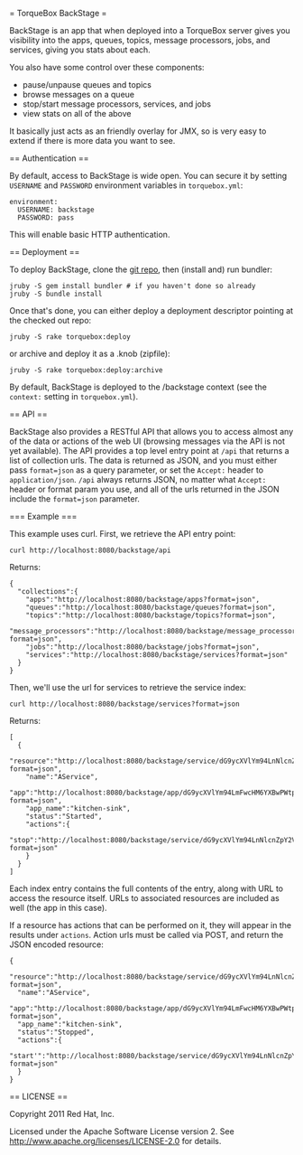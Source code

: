= TorqueBox BackStage =

BackStage is an app that when deployed into a TorqueBox server gives you
visibility into the apps, queues, topics, message processors, jobs, and
services, giving you stats about each.

You also have some control over these components:

* pause/unpause queues and topics
* browse messages on a queue 
* stop/start message processors, services, and jobs
* view stats on all of the above 

It basically just acts as an friendly overlay for JMX, so is very easy to 
extend if there is more data you want to see.

== Authentication ==

By default, access to BackStage is wide open. You can secure it by setting 
`USERNAME` and `PASSWORD` environment variables in `torquebox.yml`:

    environment:
      USERNAME: backstage
      PASSWORD: pass

This will enable basic HTTP authentication.

== Deployment ==

To deploy BackStage, clone the [git repo](https://github.com/torquebox/backstage),
then (install and) run bundler:

    jruby -S gem install bundler # if you haven't done so already
    jruby -S bundle install
    
Once that's done, you can either deploy a deployment descriptor pointing at 
the checked out repo:

    jruby -S rake torquebox:deploy
    
or archive and deploy it as a .knob (zipfile):

    jruby -S rake torquebox:deploy:archive
    
By default, BackStage is deployed to the /backstage context (see the `context:` 
setting in `torquebox.yml`).

== API ==

BackStage also provides a RESTful API that allows you to access almost any of the 
data or actions of the web UI (browsing messages via the API is not yet available).
The API provides a top level entry point at `/api` that returns a list of collection 
urls. The data is returned as JSON, and you must either  pass `format=json` as a
query parameter, or set the `Accept:` header to `application/json`. `/api` always
returns JSON, no matter what `Accept:` header or format param you use, and all of 
the urls returned in the JSON include the `format=json` parameter. 

=== Example ===

This example uses curl. First, we retrieve the API entry point:

    curl http://localhost:8080/backstage/api 

Returns:

    {
      "collections":{
        "apps":"http://localhost:8080/backstage/apps?format=json",
        "queues":"http://localhost:8080/backstage/queues?format=json",
        "topics":"http://localhost:8080/backstage/topics?format=json",
        "message_processors":"http://localhost:8080/backstage/message_processors?format=json",
        "jobs":"http://localhost:8080/backstage/jobs?format=json",
        "services":"http://localhost:8080/backstage/services?format=json"
      }
    }

Then, we'll use the url for services to retrieve the service index:

    curl http://localhost:8080/backstage/services?format=json

Returns:
    
    [
      {
        "resource":"http://localhost:8080/backstage/service/dG9ycXVlYm94LnNlcnZpY2VzOmFwcD1raXRjaGVuLXNpbmsudHJxLG5hbWU9QVNlcnZpY2U=?format=json",
        "name":"AService",
        "app":"http://localhost:8080/backstage/app/dG9ycXVlYm94LmFwcHM6YXBwPWtpdGNoZW4tc2luay50cnE=?format=json",
        "app_name":"kitchen-sink",
        "status":"Started",
        "actions":{
          "stop":"http://localhost:8080/backstage/service/dG9ycXVlYm94LnNlcnZpY2VzOmFwcD1raXRjaGVuLXNpbmsudHJxLG5hbWU9QVNlcnZpY2U=/stop?format=json"
        }
      }
    ]

Each index entry contains the full contents of the entry, along with URL
to access the resource itself. URLs to associated resources are included as
well (the app in this case).

If a resource has actions that can be performed on it, they will appear in
the results under `actions`. Action urls must be called via POST, and 
return the JSON encoded resource:

    {
      "resource":"http://localhost:8080/backstage/service/dG9ycXVlYm94LnNlcnZpY2VzOmFwcD1raXRjaGVuLXNpbmsudHJxLG5hbWU9QVNlcnZpY2U=?format=json",
      "name":"AService",
      "app":"http://localhost:8080/backstage/app/dG9ycXVlYm94LmFwcHM6YXBwPWtpdGNoZW4tc2luay50cnE=?format=json",
      "app_name":"kitchen-sink",
      "status":"Stopped",
      "actions":{
        "start'":"http://localhost:8080/backstage/service/dG9ycXVlYm94LnNlcnZpY2VzOmFwcD1raXRjaGVuLXNpbmsudHJxLG5hbWU9QVNlcnZpY2U=/start'?format=json"
      }
    }

== LICENSE ==

Copyright 2011 Red Hat, Inc.

Licensed under the Apache Software License version 2. See 
http://www.apache.org/licenses/LICENSE-2.0 for details.
